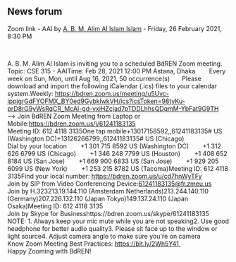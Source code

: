 <h2>News forum</h2><a href="https://moodle.cse.buet.ac.bd/user/view.php?id=34&course=569"></a>
Zoom link - AAI
by <a href="https://moodle.cse.buet.ac.bd/user/view.php?id=34&course=569">A. B. M. Alim Al Islam Islam</a> - Friday, 26 February 2021, 8:30 PM


 

A. B. M. Alim Al Islam is inviting you to a scheduled BdREN Zoom meeting.<br />Topic: CSE 315 - AAITime: Feb 28, 2021 12:00 PM Astana, Dhaka        Every week on Sun, Mon, until Aug 16, 2021, 50 occurrence(s)       Please download and import the following iCalendar (.ics) files to your calendar system.Weekly: https://bdren.zoom.us/meeting/u5Uvc-ippjgrGdFYOFMX_BY0ed9GybklwkVH/ics?icsToken=98tyKu-prD8rG9yWsRqCR_McAI-gd-vxiHZcjad7pTDDLhhsQDqmM-YbFat9G9TH<br />--> Join BdREN Zoom Meeting from Laptop or Mobile:https://bdren.zoom.us/j/61241183135<br />Meeting ID: 612 4118 3135One tap mobile+13017158592,,61241183135# US (Washington DC)+13126266799,,61241183135# US (Chicago)<br />Dial by your location        +1 301 715 8592 US (Washington DC)        +1 312 626 6799 US (Chicago)        +1 346 248 7799 US (Houston)        +1 408 652 8184 US (San Jose)        +1 669 900 6833 US (San Jose)        +1 929 205 6099 US (New York)        +1 253 215 8782 US (Tacoma)Meeting ID: 612 4118 3135Find your local number: https://bdren.zoom.us/u/cd7hnWyTFy<br />Join by SIP from Video Conferencing Device:61241183135@fr.zmeu.us<br />Join by H.323213.19.144.110 (Amsterdam Netherlands)213.244.140.110 (Germany)207.226.132.110 (Japan Tokyo)149.137.24.110 (Japan Osaka)Meeting ID: 612 4118 3135<br />Join by Skype for Businesshttps://bdren.zoom.us/skype/61241183135<br />NOTE: 1. Always keep your mic mute while you are not speaking2. Use good headphone for better audio quality3. Please sit face up to the window or light source4. Adjust camera angle to make sure you're on camera<br />Know Zoom Meeting Best Practices: https://bit.ly/2Wh5Y41 <br />Happy Zooming with BdREN!<br />






